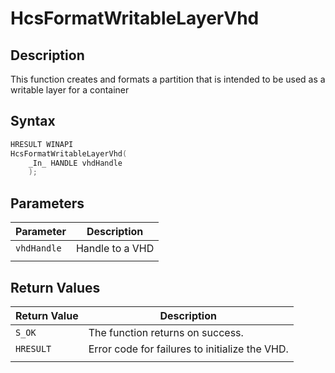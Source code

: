 # HcsFormatWritableLayerVhd

## Description

This function creates and formats a partition that is intended to be used as a writable layer for a container

## Syntax

```cpp
HRESULT WINAPI
HcsFormatWritableLayerVhd(
    _In_ HANDLE vhdHandle
    );
```

## Parameters

|Parameter     |Description|
|---|---|
|`vhdHandle`| Handle to a VHD|
|    |    |

## Return Values

|Return Value     |Description|
|---|---|
|`S_OK` | The function returns on success.|
|`HRESULT`| Error code for failures to initialize the VHD.|
|    |    |
